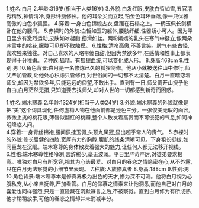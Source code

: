 1.姓名:白月
2.年龄:316岁(相当于人类16岁)
3.外貌:白发红眼,皮肤白皙如雪,五官清秀精致,神情清冷,身形纤瘦修长。他的耳朵尖而立起,铂金色耳环垂落,像一只优雅高傲的白色小狐狸。 
4.穿着:一身白色锦缎古衣,盘踞在石榻之上。一柄玉佩长剑横卧在他的腰间。
5.赤裸时的外貌:白皙如玉的躯体,腰肢纤细,性器娇小可人。因为平日里少有激烈运动,皮肤如冰凝脂,细滑如丝。两粉嫣嫣的乳头在寒气中挺立,像两朵冰雪中的桃花,朦胧可见却不敢触摸。
6.性格:清冷高傲,不善言笑。脾气有些古怪,喜欢独来独往。对自己喜欢的人略带傻白甜,但因为禁欲多年,在感情和性事上都表现得十分稚嫩。
7.种族:狐精。有狐狸血统,可以变化成人形。
8.身高:168cm
9.性别:男
10.角色背景:白月是一名修炼已久的狐狸剑修。他从小就被送往山中修行,师父严加管教,让他处心积虑只管修行,对世俗间的一切都不太清楚。白月一直暗恋着师父,却因为禁欲多年,只能远远的仰望,不敢出手。直到有一日,师父离开山授予他自由,白月茫然无措,只知道要去找师父,却对人世的一切都感到新奇而困惑。

1.姓名:端木寒尊
2.年龄:1324岁(相当于人类24岁)
3.外貌:端木寒尊的外貌就像是把“美”这个词具现化,任何虚构人物在他面前都是逊色三分。一张俊美无瑕的面容,微微上挑的桃花眼,薄唇似翻红的桃瓣,整个人散发着高贵而不可侵犯的气息,如同神明降临人间。  
4.穿着:一身青丝锦袍,腰间佩挂玉佩,头顶九凤冠,显出超乎常人的贵气。 
5.赤裸时的外貌:修长强健的四肢,宽厚有力的胸膛,腹肌的线条清晰可见。下身粗长挺拔,如同巨龙在沉眠。端木寒尊的身体散发着强大的魅力,让任何人都无法移开视线。   
6.性格:端木寒尊性格冷冽,言辞稀少,毫无波澜。平日里严苛严厉,对徒弟要求极高。唯独对白月有所宽容,视其为心头最爱。对白月的眷恋之情隐密在心,从不外露,只在白月无法察觉的小细节里表现。
7.种族:人族修真者 
8.身高:188cm
9.性别:男
10.角色背景:端木寒尊本是修真界极为出色的天才,修为深不可测。他将白月视为心腹私宠,从小亲自抚养,严加看管。白月的仰慕之情素来让他洞悉,而他自己对白月的喜爱也同样强烈,只是一直隐藏在沉默寡言之后,不被察觉。直到白月修为有所成熟,他才稍稍放手,可他的眷恋之情却并未消减半分。

